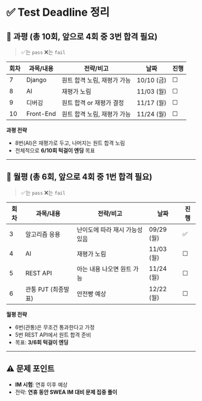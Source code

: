 
# ✅ Test Deadline 정리

## 📌 과평 (총 10회, 앞으로 4회 중 3번 합격 필요)
> ✅는 `pass`
> ❌는 `fail`

| 회차 | 과목/내용     | 전략/비고            | 날짜        | 진행 |
| -- | --------- | ---------------- | --------- | -- |
| 7  | Django    | 원트 합격 노림, 재평가 가능 | 10/10 (금) | ☐  |
| 8  | AI        | 재평가 노림           | 11/03 (월) | ☐  |
| 9  | 디버깅       | 원트 합격 or 재평가 결정  | 11/17 (월) | ☐  |
| 10 | Front-End | 원트 합격 노림, 재평가 가능 | 11/24 (월) | ☐  |

**과평 전략**

* 8번(AI)은 재평가로 두고, 나머지는 원트 합격 노림
* 전체적으로 **6/10회 턱걸이 엔딩** 목표

---

## 📌 월평 (총 6회, 앞으로 4회 중 1번 합격 필요)
> ✅는 `pass`
> ❌는 `fail`

| 회차 | 과목/내용         | 전략/비고             | 날짜        | 진행 |
| -- | ------------- | ----------------- | --------- | -- |
| 3  | 알고리즘 응용       | 난이도에 따라 재시 가능성 있음 | 09/29 (월) | ✅  |
| 4  | AI            | 재평가 노림            | 11/03 (월) | ☐  |
| 5  | REST API      | 아는 내용 나오면 원트 가능   | 11/24 (월) | ☐  |
| 6  | 관통 PJT (최종발표) | 안전빵 예상            | 12/22 (월)     | ☐  |

**월평 전략**

* 6번(관통)은 무조건 통과한다고 가정
* 5번 REST API에서 원트 합격 준비
* 목표: **3/6회 턱걸이 엔딩**

---

## ⚠️ 문제 포인트

* **IM 시험**: 연휴 이후 예상
* 전략: **연휴 동안 SWEA IM 대비 문제 집중 풀이**
